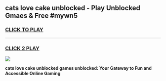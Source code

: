 
## cats love cake unblocked - Play Unblocked Gmaes & Free #mywn5
<h3>
<a href="https://news.freeplayer.one?title=cats_love_cake_unblocked&ref=26F">CLICK TO PLAY</a></h3>
<hr>

<h3>
<a href="https://news.freeplayer.one?title=cats_love_cake_unblocked&ref=26F">CLICK 2 PLAY</a>
  
</h3>

<a href="https://news.freeplayer.one?title=cats_love_cake_unblocked&ref=26F/"><img src="https://clearcache.store/games.png"></a>


**cats love cake unblocked games unblocked: Your Gateway to Fun and Accessible Online Gaming**
